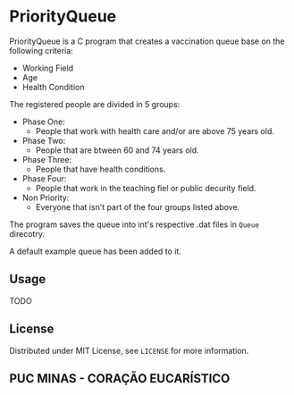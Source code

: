 # PriorityQueue

PriorityQueue is a C program that creates a vaccination queue base on the following criteria:

- Working Field
- Age
- Health Condition

The registered people are divided in 5 groups:

- Phase One:
  * People that work with health care and/or are above 75 years old.
- Phase Two:
  * People that are btween 60 and 74 years old.
- Phase Three:
  * People that have health conditions.
- Phase Four:
  * People that work in the teaching fiel or public decurity field.
- Non Priority:
  * Everyone that isn't part of the four groups listed above.



The program saves the queue into int's respective .dat files in ``Queue`` direcotry.

A default example queue has been added to it.

## Usage

TODO

## License

Distributed under MIT License, see ``LICENSE`` for more information.

## PUC MINAS - CORAÇÃO EUCARÍSTICO
